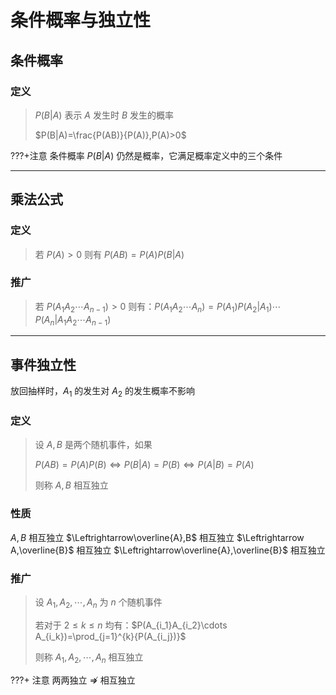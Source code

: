 # 条件概率与独立性

## 条件概率

### 定义

> $P(B|A)$ 表示 $A$ 发生时 $B$ 发生的概率
>
> $P(B|A)=\frac{P(AB)}{P(A)},P(A)>0$
>
???+注意
    条件概率 $P(B|A)$ 仍然是概率，它满足概率定义中的三个条件

- - - - - -

## 乘法公式

### 定义

> 若 $P(A)>0$ 则有 $P(AB)=P(A)P(B|A)$

### 推广

> 若 $P(A_1 A_2 \cdots A_{n-1})>0$ 则有：$P(A_1 A_2 \cdots A_n) = P(A_1)P(A_2|A_1) \cdots P(A_n|A_1 A_2 \cdots A_{n-1})$

- - - - - -

## 事件独立性

放回抽样时，$A_1$ 的发生对 $A_2$ 的发生概率不影响

### 定义

> 设 $A,B$ 是两个随机事件，如果
>
> $P(AB)=P(A)P(B)\Leftrightarrow P(B|A)=P(B)\Leftrightarrow P(A|B)=P(A)$
>
> 则称 $A,B$ 相互独立

### 性质

$A,B$ 相互独立 $\Leftrightarrow\overline{A},B$ 相互独立 $\Leftrightarrow A,\overline{B}$ 相互独立 $\Leftrightarrow\overline{A},\overline{B}$ 相互独立

### 推广

> 设 $A_1,A_2,\cdots,A_n$ 为 $n$ 个随机事件
>
> 若对于 $2\leq k\leq n$ 均有：$P(A_{i_1}A_{i_2}\cdots A_{i_k})=\prod_{j=1}^{k}{P(A_{i_j})}$
>
> 则称 $A_1,A_2,\cdots,A_n$ 相互独立

???+ 注意
    两两独立 $\not\Rightarrow$ 相互独立